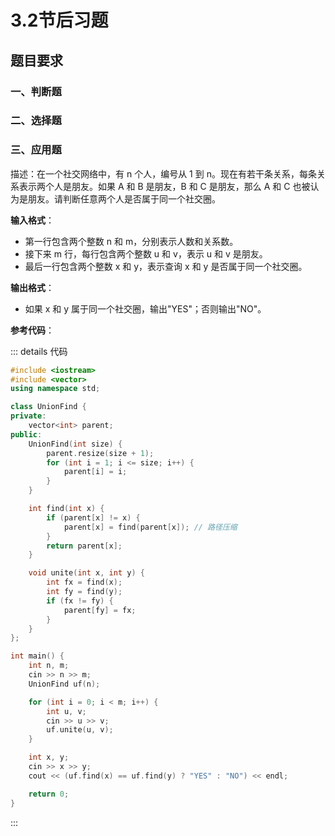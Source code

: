 # 3.2节后习题

<script setup>
import JudgementQuestion from '../../components/JudgementQuestion.vue'
import QuizQuestion from '../../components/QuizQuestion.vue'
import FillBlankQuestion from '../../components/FillBlankQuestion.vue'
</script>

## 题目要求

### 一、判断题
<JudgementQuestion
  question="并查集是一种用于处理动态连通性问题的数据结构，它只能用于无向图。"
  :correctAnswer=true
  explanation="并查集主要用于处理无向图中的连通性问题，因为它只关注元素间的连接关系，而不考虑方向性。"
/>

<JudgementQuestion
  question="在并查集中，路径压缩操作可以显著提高查找操作的效率。"
  :correctAnswer=true
  explanation="路径压缩是并查集的一种优化技术，它使得查找操作的平均时间复杂度接近 O(1)，显著提高了查找操作的效率。"
/>

<JudgementQuestion
  question="并查集只能用于判断两个元素是否在同一集合中，不能用于计算集合的大小。"
  :correctAnswer=false
  explanation="通过在并查集的实现中添加额外的数据结构（如size数组），并查集可以很容易地计算出每个集合的大小。"
/>

<JudgementQuestion
  question="并查集的合并操作（Union）必须按照元素的大小顺序进行。"
  :correctAnswer=false
  explanation="并查集的合并操作可以按照多种策略进行，如按秩合并（Union by Rank）或按大小合并（Union by Size），并不要求按照元素的大小顺序。"
/>

<JudgementQuestion
  question="并查集的时间复杂度为 O(1)。"
  :correctAnswer=false
  explanation="并查集的时间复杂度不是 O(1)。使用路径压缩和按秩合并优化的并查集，其操作的均摊时间复杂度为 O(α(n))，其中 α(n) 是阿克曼函数的反函数，实际上几乎是一个常数，但理论上不是 O(1)。"
/>

### 二、选择题
<QuizQuestion
  question="在并查集中，路径压缩操作的作用是什么？"
  :options="[
    { label: 'A', text: '增加树的高度' },
    { label: 'B', text: '减少树的高度' },
    { label: 'C', text: '增加集合的数量' },
    { label: 'D', text: '减少集合的数量' }
  ]"
  :correctIndex="1"
  explanation="路径压缩是一种优化技术，它在查找过程中将查找路径上的所有节点直接连接到根节点，从而减少树的高度，提高后续查找操作的效率。"
/>

<QuizQuestion
  question="并查集的按秩合并（Union by Rank）操作的主要目的是什么？"
  :options="[
    { label: 'A', text: '保持树的平衡' },
    { label: 'B', text: '增加树的高度' },
    { label: 'C', text: '减少树的节点数量' },
    { label: 'D', text: '增加集合的大小' }
  ]"
  :correctIndex="0"
  explanation="按秩合并是指在合并两个集合时，将较小秩的树连接到较大秩的树上，这样可以保持树的平衡，避免树退化成链表，从而保证操作的高效性。"
/>

<QuizQuestion
  question="在并查集中，假设集合中有 n 个元素，经过若干次合并操作后，集合的总数最多为："
  :options="[
    { label: 'A', text: 'n' },
    { label: 'B', text: 'n/2' },
    { label: 'C', text: '1' },
    { label: 'D', text: '无法确定' }
  ]"
  :correctIndex="0"
  explanation="初始状态下，每个元素都是一个单独的集合，总共有 n 个集合。合并操作会减少集合的数量，所以经过若干次合并操作后，集合的总数最多为 n（即一次合并操作都没有进行的情况）。"
/>

### 三、应用题

描述：在一个社交网络中，有 n 个人，编号从 1 到 n。现在有若干条关系，每条关系表示两个人是朋友。如果 A 和 B 是朋友，B 和 C 是朋友，那么 A 和 C 也被认为是朋友。请判断任意两个人是否属于同一个社交圈。

**输入格式**：
- 第一行包含两个整数 n 和 m，分别表示人数和关系数。
- 接下来 m 行，每行包含两个整数 u 和 v，表示 u 和 v 是朋友。
- 最后一行包含两个整数 x 和 y，表示查询 x 和 y 是否属于同一个社交圈。

**输出格式**：
- 如果 x 和 y 属于同一个社交圈，输出"YES"；否则输出"NO"。

**参考代码**：

::: details 代码
```cpp
#include <iostream>
#include <vector>
using namespace std;

class UnionFind {
private:
    vector<int> parent;
public:
    UnionFind(int size) {
        parent.resize(size + 1);
        for (int i = 1; i <= size; i++) {
            parent[i] = i;
        }
    }

    int find(int x) {
        if (parent[x] != x) {
            parent[x] = find(parent[x]); // 路径压缩
        }
        return parent[x];
    }

    void unite(int x, int y) {
        int fx = find(x);
        int fy = find(y);
        if (fx != fy) {
            parent[fy] = fx;
        }
    }
};

int main() {
    int n, m;
    cin >> n >> m;
    UnionFind uf(n);

    for (int i = 0; i < m; i++) {
        int u, v;
        cin >> u >> v;
        uf.unite(u, v);
    }

    int x, y;
    cin >> x >> y;
    cout << (uf.find(x) == uf.find(y) ? "YES" : "NO") << endl;

    return 0;
}
```
::: 

